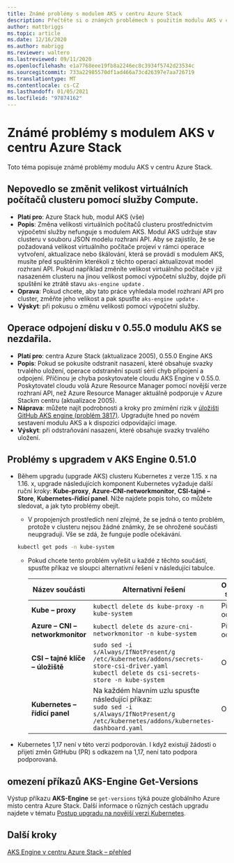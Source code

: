 ```yaml
---
title: Známé problémy s modulem AKS v centru Azure Stack
description: Přečtěte si o známých problémech s použitím modulu AKS v centru Azure Stack.
author: mattbriggs
ms.topic: article
ms.date: 12/16/2020
ms.author: mabrigg
ms.reviewer: waltero
ms.lastreviewed: 09/11/2020
ms.openlocfilehash: e1a7768eee19fb8a2246ec8c3934f5742d23534c
ms.sourcegitcommit: 733a22985570df1ad466a73cd26397e7aa726719
ms.translationtype: MT
ms.contentlocale: cs-CZ
ms.lasthandoff: 01/05/2021
ms.locfileid: "97874162"
---
```

# <a name="known-issues-with-the-aks-engine-on-azure-stack-hub"></a>Známé problémy s modulem AKS v centru Azure Stack

Toto téma popisuje známé problémy modulu AKS v centru Azure Stack.

## <a name="unable-to-resize-cluster-vms-with-the-compute-service"></a>Nepovedlo se změnit velikost virtuálních počítačů clusteru pomocí služby Compute.

- **Platí pro**: Azure Stack hub, modul AKS (vše)
- **Popis**: Změna velikosti virtuálních počítačů clusteru prostřednictvím výpočetní služby nefunguje s modulem AKS. Modul AKS udržuje stav clusteru v souboru JSON modelu rozhraní API. Aby se zajistilo, že se požadovaná velikost virtuálního počítače projeví v rámci operace vytvoření, aktualizace nebo škálování, která se provádí s modulem AKS, musíte před spuštěním kterékoli z těchto operací aktualizovat model rozhraní API. Pokud například změníte velikost virtuálního počítače v již nasazeném clusteru na jinou velikost pomocí výpočetní služby, dojde při spuštění ke ztrátě stavu `aks-engine update` .
- **Oprava**: Pokud chcete, aby tato práce vyhledala model rozhraní API pro cluster, změňte jeho velikost a pak spusťte `aks-engine update` .
- **Výskyt**: při pokusu o změnu velikosti pomocí výpočetní služby.

## <a name="disk-detach-operation-fails-in-aks-engine-0550"></a>Operace odpojení disku v 0.55.0 modulu AKS se nezdařila.

- **Platí pro**: centra Azure Stack (aktualizace 2005), 0.55.0 Engine AKS
- **Popis**: Pokud se pokusíte odstranit nasazení, které obsahuje svazky trvalého uložení, operace odstranění spustí sérii chyb připojení a odpojení. Příčinou je chyba poskytovatele cloudu AKS Engine v 0.55.0. Poskytovatel cloudu volá Azure Resource Manager pomocí novější verze rozhraní API, než Azure Resource Manager aktuálně podporuje v Azure Stackm centru (aktualizace 2005).
- **Náprava**: můžete najít podrobnosti a kroky pro zmírnění rizik v [úložišti GitHub AKS engine (problém 3817)](https://github.com/Azure/aks-engine/issues/3817#issuecomment-691329443). Upgradujte hned po novém sestavení modulu AKS a k dispozici odpovídající image.
- **Výskyt**: při odstraňování nasazení, které obsahuje svazky trvalého uložení.



## <a name="upgrade-issues-in-aks-engine-0510"></a>Problémy s upgradem v AKS Engine 0.51.0

* Během upgradu (upgrade AKS) clusteru Kubernetes z verze 1.15. x na 1.16. x, upgrade následujících komponent Kubernetes vyžaduje další ruční kroky: **Kube-proxy**, **Azure-CNI-networkmonitor**, **CSI-tajné – Store**, **Kubernetes-řídicí panel**. Níže najdete popis toho, co můžete sledovat, a jak tyto problémy obejít.

  * V propojených prostředích není zřejmé, že se jedná o tento problém, protože v clusteru nejsou žádné známky, že se ohrožené součásti neupgradují. Vše se zdá, že funguje podle očekávání.
  <!-- * In disconnected environments, you can see this problem when you run a query for the system pods status and see that the pods for the components mentioned below are not in "Ready" state: -->

    ```bash  
    kubectl get pods -n kube-system
    ```

  * Pokud chcete tento problém vyřešit u každé z těchto součástí, spusťte příkaz ve sloupci alternativní řešení v následující tabulce.

    |Název součásti |Alternativní řešení |Ovlivněné scénáře|
    |---------------|-----------|------------------|
    |**Kube – proxy**     | `kubectl delete ds kube-proxy -n kube-system` |Připojeno, odpojeno |
    |**Azure – CNI – networkmonitor**   | `kubectl delete ds azure-cni-networkmonitor -n kube-system`   | Připojeno, odpojeno |
    |**CSI – tajné klíče – úložiště**  |`sudo sed -i s/Always/IfNotPresent/g /etc/kubernetes/addons/secrets-store-csi-driver.yaml`<br>`kubectl delete ds csi-secrets-store -n kube-system` | Odpojeno |
    |**Kubernetes – řídicí panel** |Na každém hlavním uzlu spusťte následující příkaz:<br>`sudo sed -i s/Always/IfNotPresent/g /etc/kubernetes/addons/kubernetes-dashboard.yaml` |Odpojeno |

* Kubernetes 1,17 není v této verzi podporován. I když existují žádosti o přijetí změn GitHubu (PR) s odkazem na 1,17, není tato podpora podporovaná.

## <a name="aks-engine-get-versions-command-limitations"></a>omezení příkazů AKS-Engine Get-Versions

Výstup příkazu **AKS-Engine** se `get-versions` týká pouze globálního Azure místo centra Azure Stack. Další informace o různých cestách upgradu najdete v tématu [Postup upgradu na novější verzi Kubernetes](azure-stack-kubernetes-aks-engine-upgrade.md#steps-to-upgrade-to-a-newer-kubernetes-version).

## <a name="next-steps"></a>Další kroky

[AKS Engine v centru Azure Stack – přehled](azure-stack-kubernetes-aks-engine-overview.md)
